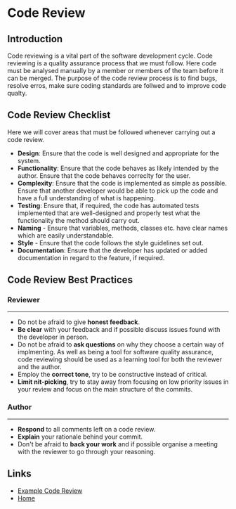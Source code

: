 # Code Review 

## Introduction
Code reviewing is a vital part of the software development cycle. Code reviewing is a quality assurance process that we must follow. Here code must be analysed manually by a member or members of the team before it can be merged. The purpose of the code review process is to find bugs, resolve erros, make sure coding standards are follwed and to improve code qualty.

## Code Review Checklist 
Here we will cover areas that must be followed whenever carrying out a code review. 

- **Design**: Ensure that the code is well designed and appropriate for the system.
- **Functionality**: Ensure that the code behaves as likely intended by the author. Ensure that the code behaves correclty for the user. 
- **Complexity**:  Ensure that the code is implemented as simple as possible. 
Ensure that another developer would be able to pick up  the code and have a full understanding of what is happening. 
- **Testing**: Ensure that, if required, the code has automated tests implemented that are well-designed and properly test what the functionality the method should carry out.
- **Naming** - Ensure that variables, methods, classes etc. have clear names which are easily understandable. 
- **Style** - Ensure that the code follows the style guidelines set out. 
- **Documentation**:  Ensure that the developer has updated or added documentation in regard to the feature, if required. 

## Code Review Best Practices 

### Reviewer
_______________
- Do not be afraid to give **honest feedback**.
- **Be clear** with your feedback and if possible discuss issues found with the developer in person.
- Do not be afraid to **ask questions** on why they choose a certain way of implmenting. As well as being a tool for software quality assurance, code reviewing should be used as a learning tool for both the reviewer and the author.
- Employ the **correct tone**, try to be constructive instead of critical. 
- **Limit nit-picking**, try to stay away from focusing on low priority issues in your review and focus on the main structure of the commits. 
### Author 
_______________
- **Respond** to all comments left on a code review.
- **Explain** your rationale behind your commit.
- Don't be afraid to **back your work** and if possible organise a meeting with the reviewer to go through your reasoning. 


## Links
- [Example Code Review](https://github.com/cshields236/SQASurvey/pull/3)
- [Home](README.md)